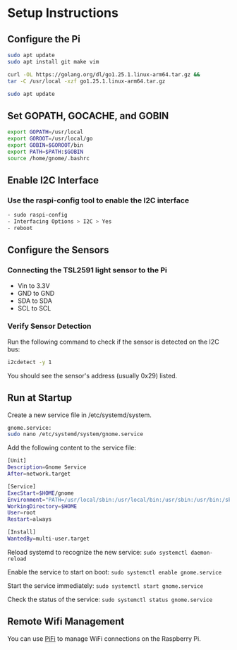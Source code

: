 # Setup Instructions

## Configure the Pi

```sh
sudo apt update
sudo apt install git make vim

curl -OL https://golang.org/dl/go1.25.1.linux-arm64.tar.gz &&
tar -C /usr/local -xzf go1.25.1.linux-arm64.tar.gz

sudo apt update
```

## Set GOPATH, GOCACHE, and GOBIN

```sh
export GOPATH=/usr/local
export GOROOT=/usr/local/go
export GOBIN=$GOROOT/bin
export PATH=$PATH:$GOBIN
source /home/gnome/.bashrc
```

## Enable I2C Interface

### Use the raspi-config tool to enable the I2C interface

```sh
- sudo raspi-config
- Interfacing Options > I2C > Yes
- reboot
```

## Configure the Sensors

### Connecting the TSL2591 light sensor to the Pi

- Vin to 3.3V
- GND to GND
- SDA to SDA
- SCL to SCL

### Verify Sensor Detection

Run the following command to check if the sensor is detected on the I2C bus:

```sh
i2cdetect -y 1
```

You should see the sensor's address (usually 0x29) listed.

## Run at Startup

Create a new service file in /etc/systemd/system.

```sh
gnome.service:
sudo nano /etc/systemd/system/gnome.service
```

Add the following content to the service file:

```sh
[Unit]
Description=Gnome Service
After=network.target

[Service]
ExecStart=$HOME/gnome
Environment="PATH=/usr/local/sbin:/usr/local/bin:/usr/sbin:/usr/bin:/sbin:/bin:/usr/local/go/bin"
WorkingDirectory=$HOME
User=root
Restart=always

[Install]
WantedBy=multi-user.target
```

Reload systemd to recognize the new service:
`sudo systemctl daemon-reload`

Enable the service to start on boot:
`sudo systemctl enable gnome.service`

Start the service immediately:
`sudo systemctl start gnome.service`

Check the status of the service:
`sudo systemctl status gnome.service`

## Remote Wifi Management

You can use [PiFi](https://github.com/ztkent/pifi) to manage WiFi connections on the Raspberry Pi.
